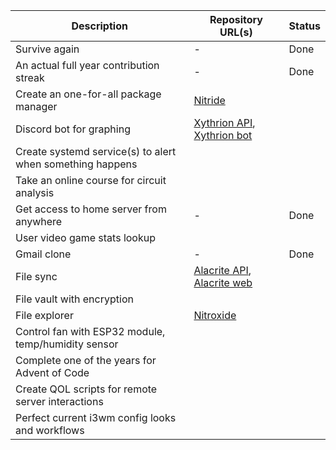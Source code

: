 [nitride]: https://github.com/Xithrius/nitride
[xythrion-api]: https://github.com/Xithrius/Xythrion-api
[xythrion-bot]: https://github.com/Xithrius/Xythrion-bot
[alacrite-api]: https://github.com/Xithrius/alacrite-api
[alacrite-web]: https://github.com/Xithrius/alacrite-web
[nitroxide]: https://github.com/Xithrius/nitroxide

| Description                                               | Repository URL(s)                                          | Status |
| --------------------------------------------------------- | ---------------------------------------------------------- | ------ |
| Survive again                                             | -                                                          | Done   |
| An actual full year contribution streak                   | -                                                          | Done   |
| Create an one-for-all package manager                     | [Nitride][nitride]                                         |        |
| Discord bot for graphing                                  | [Xythrion API][xythrion-api], [Xythrion bot][xythrion-bot] |        |
| Create systemd service(s) to alert when something happens |                                                            |        |
| Take an online course for circuit analysis                |                                                            |        |
| Get access to home server from anywhere                   | -                                                          | Done   |
| User video game stats lookup                              |                                                            |        |
| Gmail clone                                               | -                                                          | Done   |
| File sync                                                 | [Alacrite API][alacrite-api], [Alacrite web][alacrite-web] |        |
| File vault with encryption                                |                                                            |        |
| File explorer                                             | [Nitroxide][nitroxide]                                     |        |
| Control fan with ESP32 module, temp/humidity sensor       |                                                            |        |
| Complete one of the years for Advent of Code              |                                                            |        |
| Create QOL scripts for remote server interactions         |                                                            |        |
| Perfect current i3wm config looks and workflows           |                                                            |        |
